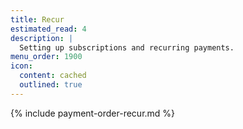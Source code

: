 ```yaml
---
title: Recur
estimated_read: 4
description: |
  Setting up subscriptions and recurring payments.
menu_order: 1900
icon:
  content: cached
  outlined: true
---
```


{% include payment-order-recur.md %}
